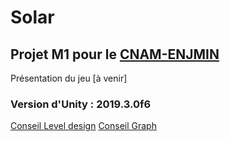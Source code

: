 # Solar
## Projet M1 pour le [CNAM-ENJMIN](http://www.cnam-enjmin.fr/)  
Présentation du jeu [à venir]
### Version d'Unity : 2019.3.0f6


[Conseil Level design](https://github.com/mathieubecher/Solar/tree/master/Assets/Scenes/LD#conseil-level-design)
[Conseil Graph](https://github.com/mathieubecher/Solar/tree/master/Assets/Graph/#conseil-graph)
